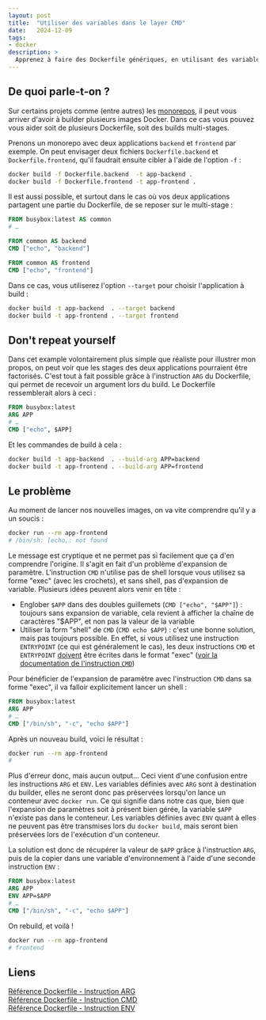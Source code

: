```yaml
---
layout: post
title:  "Utiliser des variables dans le layer CMD"
date:   2024-12-09
tags:
- docker
description: >
  Apprenez à faire des Dockerfile génériques, en utilisant des variables dans le layer CMD
---
```


## De quoi parle-t-on ?

Sur certains projets comme (entre autres) les [monorepos](https://monorepo.tools/), il peut vous arriver d'avoir à builder plusieurs images Docker. Dans ce cas vous pouvez vous aider soit de plusieurs Dockerfile, soit des builds multi-stages.

Prenons un monorepo avec deux applications `backend` et `frontend` par exemple. On peut envisager deux fichiers `Dockerfile.backend` et `Dockerfile.frontend`, qu'il faudrait ensuite cibler à l'aide de l'option `-f` :

```sh
docker build -f Dockerfile.backend  -t app-backend .
docker build -f Dockerfile.frontend -t app-frontend .
```

Il est aussi possible, et surtout dans le cas où vos deux applications partagent une partie du Dockerfile, de se reposer sur le multi-stage :

```dockerfile
FROM busybox:latest AS common
# …

FROM common AS backend
CMD ["echo", "backend"]

FROM common AS frontend
CMD ["echo", "frontend"]
```

Dans ce cas, vous utiliserez l'option `--target` pour choisir l'application à build :

```sh
docker build -t app-backend  . --target backend
docker build -t app-frontend . --target frontend
```

## Don't repeat yourself

Dans cet example volontairement plus simple que réaliste pour illustrer mon propos, on peut voir que les stages des deux applications pourraient être factorisés. C'est tout à fait possible grâce à l'instruction `ARG` du Dockerfile, qui permet de recevoir un argument lors du build. Le Dockerfile ressemblerait alors à ceci :

```dockerfile
FROM busybox:latest
ARG APP
# …
CMD ["echo", $APP]
```

Et les commandes de build à cela :

```sh
docker build -t app-backend  . --build-arg APP=backend
docker build -t app-frontend . --build-arg APP=frontend
```

## Le problème

Au moment de lancer nos nouvelles images, on va vite comprendre qu'il y a un soucis :

```sh
docker run --rm app-frontend
# /bin/sh: [echo,: not found
```

Le message est cryptique et ne permet pas si facilement que ça d'en comprendre l'origine. Il s'agit en fait d'un problème d'expansion de paramètre. L'instruction `CMD` n'utilise pas de shell lorsque vous utilisez sa forme "exec" (avec les crochets), et sans shell, pas d'expansion de variable. Plusieurs idées peuvent alors venir en tête :
- Englober `$APP` dans des doubles guillemets (`CMD ["echo", "$APP"]`) : toujours sans expansion de variable, cela revient à afficher la chaîne de caractères "$APP", et non pas la valeur de la variable
- Utiliser la form "shell" de `CMD` (`CMD echo $APP`) : c'est une bonne solution, mais pas toujours possible. En effet, si vous utilisez une instruction `ENTRYPOINT` (ce qui est généralement le cas), les deux instructions `CMD` et `ENTRYPOINT` <u>doivent</u> être écrites dans le format "exec" ([voir la documentation de l'instruction `CMD`](https://docs.docker.com/reference/dockerfile/#cmd))

Pour bénéficier de l'expansion de paramètre avec l'instruction `CMD` dans sa forme "exec", il va falloir explicitement lancer un shell :

```dockerfile
FROM busybox:latest
ARG APP
# …
CMD ["/bin/sh", "-c", "echo $APP"]
```

Après un nouveau build, voici le résultat :

```sh
docker run --rm app-frontend
# 
```

Plus d'erreur donc, mais aucun output… Ceci vient d'une confusion entre les instructions `ARG` et `ENV`. Les variables définies avec `ARG` sont à destination du builder, elles ne seront donc pas préservées lorsqu'on lance un conteneur avec `docker run`. Ce qui signifie dans notre cas que, bien que l'expansion de paramètres soit à présent bien gérée, la variable `$APP` n'existe pas dans le conteneur. Les variables définies avec `ENV` quant à elles ne peuvent pas être transmises lors du `docker build`, mais seront bien préservées lors de l'exécution d'un conteneur. 

La solution est donc de récupérer la valeur de `$APP` grâce à l'instruction `ARG`, puis de la copier dans une variable d'environnement à l'aide d'une seconde instruction `ENV` :

```dockerfile
FROM busybox:latest
ARG APP
ENV APP=$APP
# …
CMD ["/bin/sh", "-c", "echo $APP"]
```

On rebuild, et voilà !

```sh
docker run --rm app-frontend
# frontend
```

## Liens

[Référence Dockerfile - Instruction ARG](https://docs.docker.com/reference/dockerfile/#arg)      
[Référence Dockerfile - Instruction CMD](https://docs.docker.com/reference/dockerfile/#cmd)      
[Référence Dockerfile - Instruction ENV](https://docs.docker.com/reference/dockerfile/#env)      


